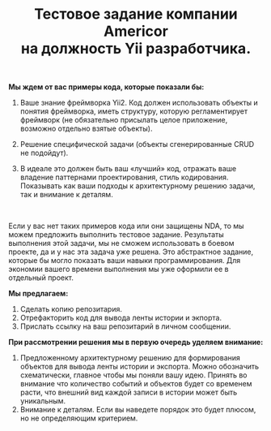 <p align="center">
    <h1 align="center">Тестовое задание компании Americor <br> на должность Yii разработчика.</h1>
    <br>
</p>

<strong>Мы ждем от вас примеры кода, которые показали бы:</strong>

1. Ваше знание фреймворка Yii2. Код должен использовать объекты и понятия фреймворка, иметь структуру, которую регламентирует фреймворк (не обязательно присылать целое приложение, возможно отдельно взятые объекты).</br>

2. Решение специфической задачи (объекты сгенерированные CRUD не подойдут).</br>

3. В идеале это должен быть ваш «лучший» код, отражать ваше владение паттернами проектирования, стиль кодирования. Показывать как ваши подходы к архитектурному решению задачи, так и внимание к деталям. </br>

<br>
<p>Если у вас нет таких примеров кода или они защищены NDA, то мы можем предложить выполнить тестовое задание. Результаты выполнения этой задачи, мы не сможем использовать в боевом проекте, да и у нас эта задача уже решена. Это абстрактное задание, которые бы могло показать ваши навыки программирования. Для экономии вашего времени выполнения мы уже оформили ее в отдельный проект.</p>

<p><strong>Мы предлагаем:</strong></p>

1. Сделать копию репозитария.</br>
2. Отрефакторить код для вывода ленты истории и экпорта.</br>
3. Прислать ссылку на ваш репозитарий в личном сообщении.</br>

<p><strong>При рассмотрении решения мы в первую очередь уделяем внимание:</strong></p>

1. Предложенному архитектурному решению для формирования объектов для вывода ленты истории и экспорта. Можно обозначить схематически, главное чтобы мы поняли вашу идею. Принять во внимание что количество событий и объектов будет со временем расти, что внешний вид каждой записи в истории может быть уникальным.</br>
2. Внимание к деталям. Если вы наведете порядок это будет плюсом, но не определяющим критерием. </br>


